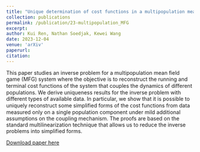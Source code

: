 ```yaml
---
title: "Unique determination of cost functions in a multipopulation mean field game model"
collection: publications
permalink: /publication/23-multipopulation_MFG
excerpt:
author: Kui Ren, Nathan Soedjak, Kewei Wang
date: 2023-12-04
venue: 'arXiv'
paperurl: 
citation: 
---
```

<!--excerpt: "A very nice collaboration experience with Prof. Kui Ren and Nathan Soedjak."-->

This рарer studies an inverse problem for a multipopulation mean field game (MFG) system where the objective is to reconstruct the running and terminal ᴄoѕt functions of the system that couples the dynamics of different populations. We derive uniqueness results for the inverse problem with different types of available data. In particular, we show that it is possible to uniquely reconstruct some simplified forms of the ᴄoѕt functions from data measured only on a single population component under mild additional assumptions on the coupling mechanism. The proofs are based on the standard multilinearization technique that allows us to reduce the inverse problems into simplified forms.

[Download paper here](https://arxiv.org/pdf/2312.01622.pdf)
